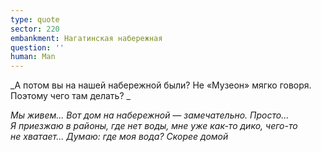 ```yaml
---
type: quote
sector: 220
embankment: Нагатинская набережная
question: ''
human: Man
---
```

_А потом вы на нашей набережной были? Не «Музеон» мягко говоря. Поэтому чего там делать?_

_Мы живем... Вот дом на набережной — замечательно. Просто... Я приезжаю в районы, где нет воды, мне уже как-то дико, чего-то не хватает... Думаю: где моя вода? Скорее домой_
